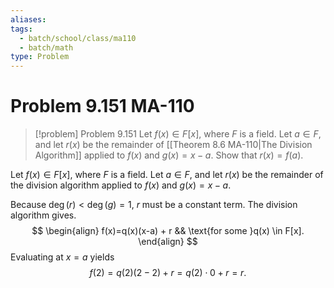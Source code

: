 ```yaml
---
aliases: 
tags:
  - batch/school/class/ma110
  - batch/math
type: Problem
---
```

# Problem 9.151 MA-110

> [!problem] Problem 9.151
> Let $f(x) \in F[x]$, where $F$ is a field. Let $a \in F$, and let $r(x)$ be the remainder of [[Theorem 8.6 MA-110|The Division Algorithm]] applied to $f(x)$ and $g(x)=x-a$. Show that $r(x)=f(a)$.

Let $f(x) \in F[x]$, where $F$ is a field. Let $a \in F$, and let $r(x)$ be the remainder of the division algorithm applied to $f(x)$ and $g(x)=x-a$.

Because $\deg(r)<\deg(g)=1$, $r$ must be a constant term. The division algorithm gives.
$$
\begin{align}
f(x)=q(x)(x-a) + r && \text{for some }q(x) \in  F[x].
\end{align}
$$
Evaluating at $x=a$ yields
$$
f(2)=q(2)(2-2)+r=q(2) \cdot 0+r = r.
$$
